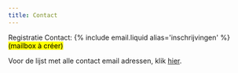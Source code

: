 ```yaml
---
title: Contact
---
```

Registratie Contact: {% include email.liquid alias='inschrijvingen' %} <mark>(mailbox à créer)</mark>

Voor de lijst met alle contact email adressen, klik [hier](contact.html).
